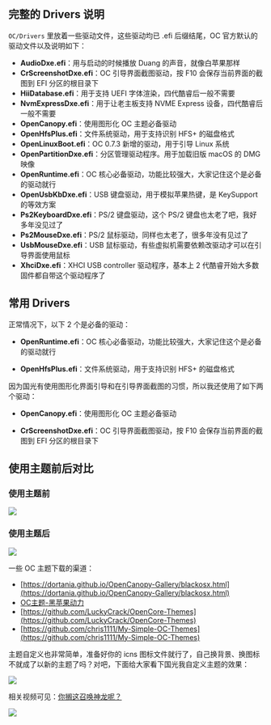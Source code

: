 ## 完整的 Drivers 说明

`OC/Drivers` 里放着一些驱动文件，这些驱动均已 .efi 后缀结尾，OC 官方默认的驱动文件以及说明如下：

- **AudioDxe.efi**：用与启动的时候播放 Duang 的声音，就像白苹果那样
- **CrScreenshotDxe.efi**：OC 引导界面截图驱动，按 F10 会保存当前界面的截图到 EFI 分区的根目录下
- **HiiDatabase.efi**：用于支持 UEFI 字体渲染，四代酷睿后一般不需要
- **NvmExpressDxe.efi**：用于让老主板支持 NVME Express 设备，四代酷睿后一般不需要
- **OpenCanopy.efi**：使用图形化 OC 主题必备驱动
- **OpenHfsPlus.efi**：文件系统驱动，用于支持识别 HFS+ 的磁盘格式
- **OpenLinuxBoot.efi**：OC 0.7.3 新增的驱动，用于引导 Linux 系统
- **OpenPartitionDxe.efi**：分区管理驱动程序。用于加载旧版 macOS 的 DMG 映像
- **OpenRuntime.efi**：OC 核心必备驱动，功能比较强大，大家记住这个是必备的驱动就行
- **OpenUsbKbDxe.efi**：USB 键盘驱动，用于模拟苹果热键，是 KeySupport 的等效方案
- **Ps2KeyboardDxe.efi**：PS/2 键盘驱动，这个 PS/2 键盘也太老了吧，我好多年没见过了
- **Ps2MouseDxe.efi**：PS/2 鼠标驱动，同样也太老了，很多年没有见过了
- **UsbMouseDxe.efi**：USB 鼠标驱动，有些虚拟机需要依赖改驱动才可以在引导界面使用鼠标
- **XhciDxe.efi**：XHCI USB controller 驱动程序，基本上 2 代酷睿开始大多数固件都自带这个驱动程序了

## 常用 Drivers

正常情况下，以下 2 个是必备的驱动：

- **OpenRuntime.efi**：OC 核心必备驱动，功能比较强大，大家记住这个是必备的驱动就行

- **OpenHfsPlus.efi**：文件系统驱动，用于支持识别 HFS+ 的磁盘格式

因为国光有使用图形化界面引导和在引导界面截图的习惯，所以我还使用了如下两个驱动：

- **OpenCanopy.efi**：使用图形化 OC 主题必备驱动

- **CrScreenshotDxe.efi**：OC 引导界面截图驱动，按 F10 会保存当前界面的截图到 EFI 分区的根目录下

## 使用主题前后对比

### 使用主题前

![](https://image.3001.net/images/20210918/16319532063208.png) 

### 使用主题后

![](https://image.3001.net/images/20210917/16318842917381.png)

一些 OC 主题下载的渠道：

- [https://dortania.github.io/OpenCanopy-Gallery/blackosx.html](https://dortania.github.io/OpenCanopy-Gallery/blackosx.html)
- [OC主题-黑苹果动力](https://www.mfpud.com/opencore/octheme/) 
- [https://github.com/LuckyCrack/OpenCore-Themes](https://github.com/LuckyCrack/OpenCore-Themes)
- [https://github.com/chris1111/My-Simple-OC-Themes](https://github.com/chris1111/My-Simple-OC-Themes)

主题自定义也非常简单，准备好你的 icns 图标文件就行了，自己换背景、换图标不就成了以新的主题了吗？对吧，下面给大家看下国光我自定义主题的效果：

![](https://image.3001.net/images/20220227/16459585249452.png) 

相关视频可见：[你搁这召唤神龙呢？](https://www.bilibili.com/video/BV1JL411T7NW) 

![](https://image.3001.net/images/20220227/16459585896031.png)  
